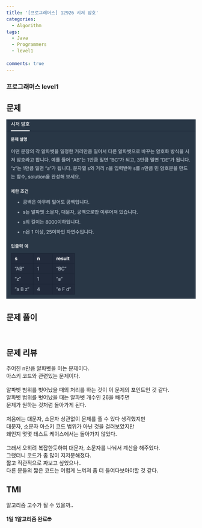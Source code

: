```yaml
---
title: '[프로그래머스] 12926 시저 암호'
categories:
  - Algorithm
tags:
  - Java
  - Programmers
  - level1

comments: true 
---
```

### 프로그래머스 level1

## 문제
 <a href="/assets/images/P12926.png"><img src="/assets/images/P12926.png"></a>
 <br/>

## 문제 풀이
<script src="https://gist.github.com/kyeahen/0243c4b6d8a8b226f0824d96b0fee0a9.js"></script>
<br/>

## 문제 리뷰

주어진 n만큼 알파벳을 미는 문제이다. <br>
아스키 코드와 관련있는 문제이다. <br>
<br>
알파벳 범위를 벗어났을 때의 처리를 하는 것이 이 문제의 포인트인 것 같다. <br>
알파벳 범위를 벗어났을 때는 알파벳 개수인 26을 빼주면 <br>
문제가 원하는 것처럼 돌아가게 된다. <br>
<br>
처음에는 대문자, 소문자 상관없이 문제를 풀 수 있다 생각했지만 <br>
대문자, 소문자 아스키 코드 범위가 아닌 것을 걸러보았지만 <br>
왜인지 몇몇 테스트 케이스에서는 돌아가지 않았다. <br>
<br>
그래서 오히려 복잡한듯하여 대문자, 소문자를 나눠서 계산을 해주었다. <br>
그랬더니 코드가 좀 많이 지저분해졌다. <br>
짧고 직관적으로 짜보고 싶었으나.. <br>
다른 분들의 짧은 코드는 어렵게 느껴져 좀 더 들여다보아야할 것 같다. <br>


## TMI

알고리즘 고수가 될 수 있을까.. <br>
<br/>
**1일 1알고리즘 완료🤓**



